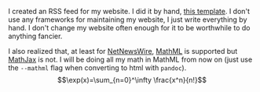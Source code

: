 I created an RSS feed for my website. I did it by hand, [this template](https://www.w3schools.com/xml/xml_rss.asp). I don't use any frameworks for maintaining my website, I just write everything by hand. I don't change my website often enough for it to be worthwhile to do anything fancier.

I also realized that, at least for [NetNewsWire](netnewswire.com), [MathML](https://mathml.igalia.com) is supported but [MathJax](mathjax.org) is not. I will be doing all my math in MathML from now on (just use the `--mathml` flag when converting to html with `pandoc`).
$$\exp(x)=\sum_{n=0}^\infty \frac{x^n}{n!}$$
